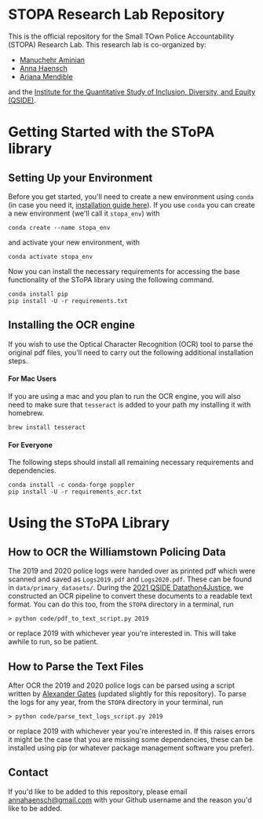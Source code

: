 # STOPA Research Lab Repository

This is the official repository for the Small TOwn Police Accountability (STOPA) Research Lab. This research lab is co-organized by: 
* [Manuchehr Aminian](https://www.cpp.edu/~maminian/)
* [Anna Haensch](https://annahaensch.com)
* [Ariana Mendible](https://www.arianamendible.com/)

and the [Institute for the Quantitative Study of Inclusion, Diversity, and Equity (QSIDE)](https://qsideinstitute.org/).

# Getting Started with the SToPA library

## Setting Up your Environment

Before you get started, you'll need to create a new environment using `conda` (in case you need it, [installation guide here](https://docs.conda.io/projects/conda/en/latest/user-guide/install/index.html)). If you use `conda` you can 
create a new environment (we'll call it `stopa_env`) with

```
conda create --name stopa_env
```

and activate your new environment, with

```
conda activate stopa_env
```

Now you can install the necessary requirements for accessing the base functionality of the SToPA library using the following command.

```
conda install pip
pip install -U -r requirements.txt
```

## Installing the OCR engine

If you wish to use the Optical Character Recognition (OCR) tool to parse the original pdf files, you'll need to carry out the following additional installation steps.

#### For Mac Users
If you are using a mac and you plan to run the OCR engine, you will also need to make sure that `tesseract` is added to your path my installing it with homebrew.
```
brew install tesseract
```

#### For Everyone
The following steps should install all remaining necessary requirements and dependencies.

```
conda install -c conda-forge poppler
pip install -U -r requirements_ocr.txt
```

# Using the SToPA Library

## How to OCR the Williamstown Policing Data

The 2019 and 2020 police logs were handed over as printed pdf which were scanned and saved as `Logs2019.pdf` and `Logs2020.pdf`.  These can be found in `data/primary_datasets/`.  During the [2021 QSIDE Datathon4Justice](https://qsideinstitute.org/events/datathon4justice/), we constructed an OCR pipeline to convert these documents to a readable text format. You can do this too, from the `STOPA` directory in a terminal, run

```
> python code/pdf_to_text_script.py 2019
```

or replace 2019 with whichever year you're interested in.  This will take awhile to run, so be patient.

## How to Parse the Text Files

After OCR the 2019 and 2020 police logs can be parsed using a script written by [Alexander Gates](https://github.com/ajgates42) (updated slightly for this repository).  To parse the logs for any year, from the `STOPA` directory in your terminal, run

```
> python code/parse_text_logs_script.py 2019
```
or replace 2019 with whichever year you're interested in.  If this raises errors it might be the case that you are missing some dependencies, these can be installed using pip (or whatever package management software you prefer).

## Contact

If you'd like to be added to this repository, please email annahaensch@gmail.com with your Github username and the reason you'd like to be added. 